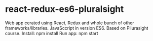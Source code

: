 # react-redux-es6-pluralsight

Web app cerated using React, Redux and whole bunch of other frameworks/libraries. JavaSccript in version ES6. Based on Pliurasight course.
Install: npm install
Run app: npm start

